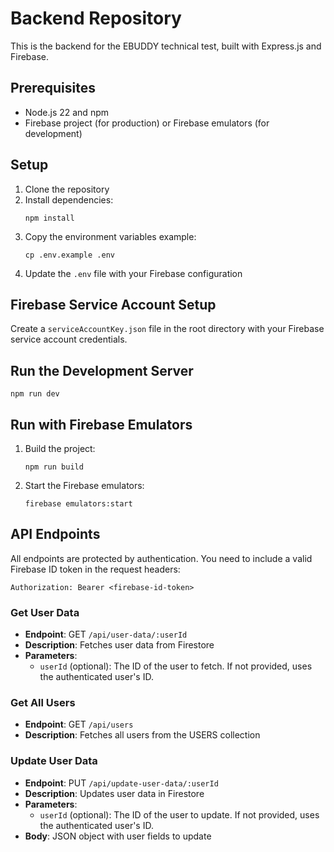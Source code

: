 # Backend Repository

This is the backend for the EBUDDY technical test, built with Express.js and Firebase.

## Prerequisites

- Node.js 22 and npm
- Firebase project (for production) or Firebase emulators (for development)

## Setup

1. Clone the repository
2. Install dependencies:
   ```
   npm install
   ```
3. Copy the environment variables example:
   ```
   cp .env.example .env
   ```
4. Update the `.env` file with your Firebase configuration

## Firebase Service Account Setup

Create a `serviceAccountKey.json` file in the root directory with your Firebase service account credentials.

## Run the Development Server

```
npm run dev
```

## Run with Firebase Emulators

1. Build the project:
   ```
   npm run build
   ```

2. Start the Firebase emulators:
   ```
   firebase emulators:start
   ```

## API Endpoints

All endpoints are protected by authentication. You need to include a valid Firebase ID token in the request headers:

```
Authorization: Bearer <firebase-id-token>
```

### Get User Data
- **Endpoint**: GET `/api/user-data/:userId`
- **Description**: Fetches user data from Firestore
- **Parameters**:
  - `userId` (optional): The ID of the user to fetch. If not provided, uses the authenticated user's ID.

### Get All Users
- **Endpoint**: GET `/api/users`
- **Description**: Fetches all users from the USERS collection

### Update User Data
- **Endpoint**: PUT `/api/update-user-data/:userId`
- **Description**: Updates user data in Firestore
- **Parameters**:
  - `userId` (optional): The ID of the user to update. If not provided, uses the authenticated user's ID.
- **Body**: JSON object with user fields to update